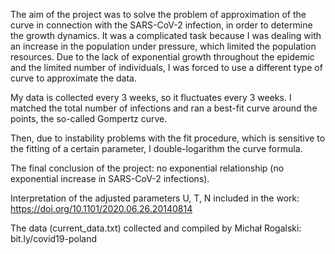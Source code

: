 The aim of the project was to solve the problem of approximation of the curve in connection with the SARS-CoV-2 infection, in order to determine the growth dynamics. It was a complicated task because I was dealing with an increase in the population under pressure, which limited the population resources. Due to the lack of exponential growth throughout the epidemic and the limited number of individuals, I was forced to use a different type of curve to approximate the data. 

My data is collected every 3 weeks, so it fluctuates every 3 weeks. I matched the total number of infections and ran a best-fit curve around the points, the so-called Gompertz curve.

Then, due to instability problems with the fit procedure, which is sensitive to the fitting of a certain parameter, I double-logarithm the curve formula.

The final conclusion of the project: no exponential relationship (no exponential increase in SARS-CoV-2 infections).

Interpretation of the adjusted parameters U, T, N included in the work: https://doi.org/10.1101/2020.06.26.20140814

The data (current_data.txt) collected and compiled by Michał Rogalski: bit.ly/covid19-poland

